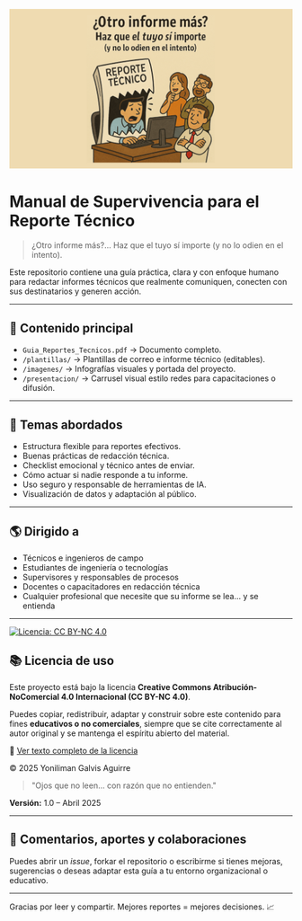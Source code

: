 ![Portada del manual](portada%20wide.png)

# Manual de Supervivencia para el Reporte Técnico

> ¿Otro informe más?... Haz que el tuyo sí importe (y no lo odien en el intento).

Este repositorio contiene una guía práctica, clara y con enfoque humano para redactar informes técnicos que realmente comuniquen, conecten con sus destinatarios y generen acción.

---

## 📏 Contenido principal

- `Guia_Reportes_Tecnicos.pdf` → Documento completo.
- `/plantillas/` → Plantillas de correo e informe técnico (editables).
- `/imagenes/` → Infografías visuales y portada del proyecto.
- `/presentacion/` → Carrusel visual estilo redes para capacitaciones o difusión.

---

## 🚽 Temas abordados

- Estructura flexible para reportes efectivos.
- Buenas prácticas de redacción técnica.
- Checklist emocional y técnico antes de enviar.
- Cómo actuar si nadie responde a tu informe.
- Uso seguro y responsable de herramientas de IA.
- Visualización de datos y adaptación al público.

---

## 🌎 Dirigido a

- Técnicos e ingenieros de campo
- Estudiantes de ingeniería o tecnologías
- Supervisores y responsables de procesos
- Docentes o capacitadores en redacción técnica
- Cualquier profesional que necesite que su informe se lea... y se entienda

---
[![Licencia: CC BY-NC 4.0](https://licensebuttons.net/l/by-nc/4.0/88x31.png)](https://creativecommons.org/licenses/by-nc/4.0/)

## 📚 Licencia de uso

Este proyecto está bajo la licencia **Creative Commons Atribución-NoComercial 4.0 Internacional (CC BY-NC 4.0)**.

Puedes copiar, redistribuir, adaptar y construir sobre este contenido para fines **educativos o no comerciales**, siempre que se cite correctamente al autor original y se mantenga el espíritu abierto del material.

🔗 [Ver texto completo de la licencia](https://creativecommons.org/licenses/by-nc/4.0/)

© 2025 Yoniliman Galvis Aguirre

> "Ojos que no leen... con razón que no entienden."

**Versión:** 1.0 – Abril 2025

---

## 💬 Comentarios, aportes y colaboraciones

Puedes abrir un _issue_, forkar el repositorio o escribirme si tienes mejoras, sugerencias o deseas adaptar esta guía a tu entorno organizacional o educativo.

---

Gracias por leer y compartir. Mejores reportes = mejores decisiones. 📈
